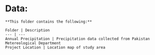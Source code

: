 # Data:	
	
	**This folder contains the following:**
	
	Folder | Description
	--- | ---
	Annual Precipitation | Precipitation data collected from Pakistan Metereological Department
	Project Location | Location map of study area
